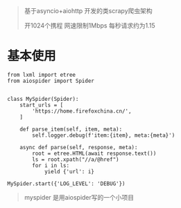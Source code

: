 > 基于asyncio+aiohttp 开发的类scrapy爬虫架构 
>
> 开1024个携程 网速限制1Mbps 每秒请求约为1.15

# 基本使用
```
from lxml import etree
from aiospider import Spider


class MySpider(Spider):
    start_urls = [
        'https://home.firefoxchina.cn/',
    ]

    def parse_item(self, item, meta):
        self.logger.debug(f'item:{item}, meta:{meta}')

    async def parse(self, response, meta):
        root = etree.HTML(await response.text())
        ls = root.xpath("//a/@href")
        for i in ls:
            yield {'url': i}

MySpider.start({'LOG_LEVEL': 'DEBUG'})
```

> myspider 是用aiospider写的一个小项目
